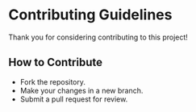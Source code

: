 # Contributing Guidelines
Thank you for considering contributing to this project!

## How to Contribute
- Fork the repository.
- Make your changes in a new branch.
- Submit a pull request for review.
